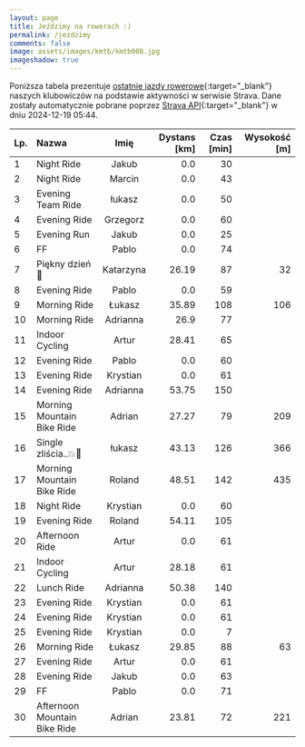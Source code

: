 ```yaml
---
layout: page
title: Jeździmy na rowerach :)
permalink: /jezdzimy
comments: false
image: assets/images/kmtb/kmtb008.jpg
imageshadow: true
---
```


Poniższa tabela prezentuje [ostatnie jazdy rowerowe](https://www.strava.com/clubs/336381){:target="_blank"} naszych klubowiczów na podstawie aktywności w serwisie Strava. Dane zostały automatycznie pobrane poprzez [Strava API](https://developers.strava.com/docs/reference/#api-Clubs-getClubActivitiesById){:target="_blank"} w dniu 2024-12-19 05:44.

Lp. | Nazwa | Imię | Dystans [km] | Czas [min] | Wysokość [m]
:--- | :--- | :---: | ---: | ---: | ---:
1|Night Ride|Jakub|0.0|30|
2|Night Ride|Marcin|0.0|43|
3|Evening Team Ride|łukasz|0.0|50|
4|Evening Ride|Grzegorz|0.0|60|
5|Evening Run|Jakub|0.0|25|
6|FF|Pablo|0.0|74|
7|Piękny dzień 🚴|Katarzyna|26.19|87|32
8|Evening Ride|Pablo|0.0|59|
9|Morning Ride|Łukasz|35.89|108|106
10|Morning Ride|Adrianna|26.9|77|
11|Indoor Cycling|Artur|28.41|65|
12|Evening Ride|Pablo|0.0|60|
13|Evening Ride|Krystian|0.0|61|
14|Evening Ride|Adrianna|53.75|150|
15|Morning Mountain Bike Ride|Adrian|27.27|79|209
16|Single  zliścia..💥🍂|łukasz|43.13|126|366
17|Morning Mountain Bike Ride|Roland|48.51|142|435
18|Night Ride|Krystian|0.0|60|
19|Evening Ride|Roland|54.11|105|
20|Afternoon Ride|Artur|0.0|61|
21|Indoor Cycling|Artur|28.18|61|
22|Lunch Ride|Adrianna|50.38|140|
23|Evening Ride|Krystian|0.0|61|
24|Evening Ride|Krystian|0.0|61|
25|Evening Ride|Krystian|0.0|7|
26|Morning Ride|Łukasz|29.85|88|63
27|Evening Ride|Artur|0.0|61|
28|Evening Ride|Jakub|0.0|63|
29|FF|Pablo|0.0|71|
30|Afternoon Mountain Bike Ride|Adrian|23.81|72|221
